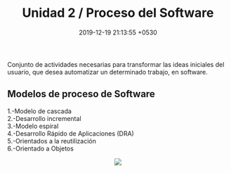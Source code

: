 ﻿---
layout: post
title:  "Unidad 2 / Proceso del Software"
date:   2019-12-19 21:13:55 +0530
categories: Clases IntroduccionAlSoftware Unidad2
---
<p>Conjunto de actividades necesarias para transformar las ideas iniciales del usuario, que desea automatizar un determinado trabajo, en software.</p>
<h2>Modelos de proceso de Software</h2>  
<p>1.-Modelo de cascada<br>
2.-Desarrollo incremental<br>
3.-Modelo espiral<br>
4.-Desarrollo Rápido de Aplicaciones (DRA) <br>
5.-Orientados a la reutilización<br>
6.-Orientado a Objetos</p>


 <center><img src="https://075f125e-a-62cb3a1a-s-sites.googlegroups.com/site/is11801/contenido/modelos-de-proceso-evolutivo/prototipos.jpg?attachauth=ANoY7cqNt4E_0ktcpfobWhOSzBMLS7p2d8riPRAnmqelyDpt4RVB7oqxXVqp2tTGq2S9IyOE1zEZqvmao42rQifAAr6ihr5PrdFuDpdjxxvL0nOPSaS4Ljj27w8gP31r_04FS7fzJrLMevhGOjnbXJy5y658EFLTKSlk6SaiEEWjCXwToGwetKx-CKrWX0s0x6XvdeQd_l2RNki_QlsxvttzZnhqL_3RbsLY3KllLEMp4pL_WoNLy2l5L_nfDxsiSEFQAFH3PGiN&attredirects=0"></center>
